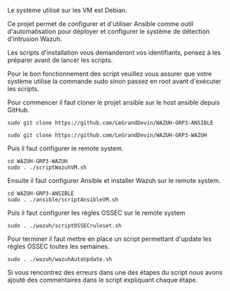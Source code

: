 Le système utilisé sur les VM est Debian.

Ce projet permet de configurer et d'utiliser Ansible comme outil d'automatisation pour déployer et configurer le système de détection d'intrusion Wazuh.

Les scripts d'installation vous demanderont vos identifiants, pensez à les préparer avant de lancer les scripts.

Pour le bon fonctionnement des script veuillez vous assurer que votre système utilise la commande sudo sinon passez en root avant d'exécuter les scripts.

Pour commencer il faut cloner le projet ansible sur le host ansible depuis GitHub.
```
sudo git clone https://github.com/LeGrandDevin/WAZUH-GRP3-ANSIBLE
```

```
sudo git clone https://github.com/LeGrandDevin/WAZUH-GRP3-WAZUH
```

Puis il faut configurer le remote system.

```
cd WAZUH-GRP3-WAZUH
sudo . ./scriptWazuhVM.sh
```

Ensuite il faut configurer Ansible et installer Wazuh sur le remote system.

```
cd WAZUH-GRP3-ANSIBLE
sudo . ./ansible/scriptAnsibleVM.sh
```

Puis il faut configurer les règles OSSEC sur le remote system

```
sudo . ./wazuh/scriptOSSECruleset.sh
```

Pour terminer il faut mettre en place un script permettant d'update les règles OSSEC toutes les semaines.

```
sudo . ./wazuh/wazuhAutoUpdate.sh
```

Si vous rencontrez des erreurs dans une des étapes du script nous avons ajouté des commentaires dans le script expliquant chaque étape.
